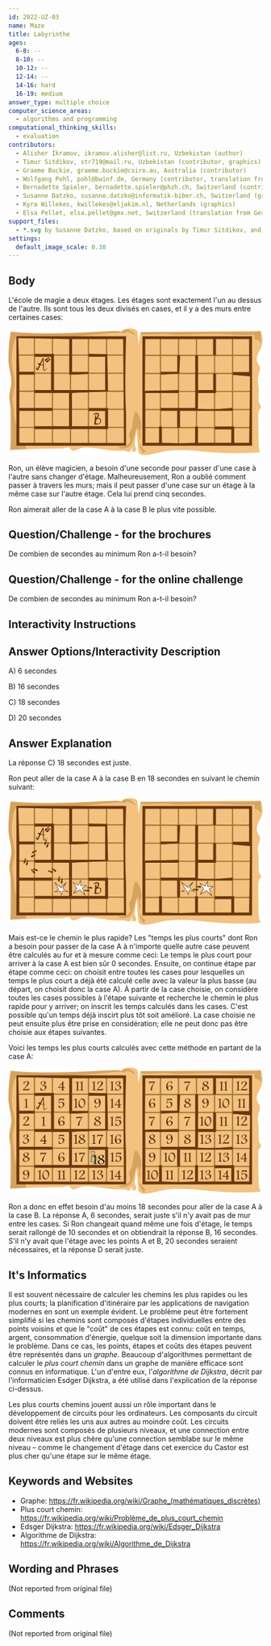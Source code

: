 ```yaml
---
id: 2022-UZ-03
name: Maze
title: Labyrinthe
ages:
  6-8: --
  8-10: --
  10-12: --
  12-14: --
  14-16: hard
  16-19: medium
answer_type: multiple choice
computer_science_areas:
  - algorithms and programming
computational_thinking_skills:
  - evaluation
contributors:
  - Alisher Ikramov, ikramov.alisher@list.ru, Uzbekistan (author)
  - Timur Sitdikov, str719@mail.ru, Uzbekistan (contributor, graphics)
  - Graeme Buckie, graeme.buckie@csiro.au, Australia (contributor)
  - Wolfgang Pohl, pohl@bwinf.de, Germany (contributor, translation from English into German)
  - Bernadette Spieler, bernadette.spieler@phzh.ch, Switzerland (contributor)
  - Susanne Datzko, susanne.datzko@informatik-biber.ch, Switzerland (graphics)
  - Kyra Willekes, kwillekes@eljakim.nl, Netherlands (graphics)
  - Elsa Pellet, elsa.pellet@gmx.net, Switzerland (translation from German into French)
support_files:
  - *.svg by Susanne Datzko, based on originals by Timur Sitdikov, and by Kyra Willekes
settings:
  default_image_scale: 0.38
---
```


[exp]: graphics/2022-UZ-03-explanation-compatible.svg "Explication"
[tsk]: graphics/2022-UZ-03-taskbody.svg "Etages de l'école de magie"
[sol]: graphics/2022-UZ-03-solution.svg "Etages avec chemin"

## Body

L'école de magie a deux étages. Les étages sont exactement l'un au dessus de l'autre. Ils sont tous les deux divisés en cases, et il y a des murs entre certaines cases:

![tsk]

Ron, un élève magicien, a besoin d'une seconde pour passer d'une case à l'autre sans changer d'étage. Malheureusement, Ron a oublié comment passer à travers les murs; mais il peut passer d'une case sur un étage à la même case sur l'autre étage. Cela lui prend cinq secondes.

Ron aimerait aller de la case A à la case B le plus vite possible.


## Question/Challenge - for the brochures

De combien de secondes au minimum Ron a-t-il besoin?

## Question/Challenge - for the online challenge

De combien de secondes au minimum Ron a-t-il besoin?


## Interactivity Instructions

<!-- empty -->

## Answer Options/Interactivity Description

A) 6 secondes

B) 16 secondes

C) 18 secondes

D) 20 secondes


## Answer Explanation

La réponse C) 18 secondes est juste.

Ron peut aller de la case A à la case B en 18 secondes en suivant le chemin suivant:



![sol]

Mais est-ce le chemin le plus rapide? Les "temps les plus courts" dont Ron a besoin pour passer de la case A à n'importe quelle autre case peuvent être calculés au fur et à mesure comme ceci:
Le temps le plus court pour arriver à la case A est bien sûr 0 secondes. Ensuite, on continue étape par étape comme ceci: on choisit entre toutes les cases pour lesquelles un temps le plus court a déjà été calculé celle avec la valeur la plus basse (au départ, on choisit donc la case A). À partir de la case choisie, on considère toutes les cases possibles à l'étape suivante et recherche le chemin le plus rapide pour y arriver; on inscrit les temps calculés dans les cases. C'est possible qu'un temps déjà inscirt plus tôt soit amélioré. La case choisie ne peut ensuite plus être prise en considération; elle ne peut donc pas être choisie aux étapes suivantes.

Voici les temps les plus courts calculés avec cette méthode en partant de la case A:

![exp]

Ron a donc en effet besoin d'au moins 18 secondes pour aller de la case A à la case B. La réponse A, 6 secondes, serait juste s'il n'y avait pas de mur entre les cases. Si Ron changeait quand même une fois d'étage, le temps serait rallongé de 10 secondes et on obtiendrait la réponse B, 16 secondes. S'il n'y avait que l'étage avec les points A et B, 20 secondes seraient nécessaires, et la réponse D serait juste.


## It's Informatics

Il est souvent nécessaire de calculer les chemins les plus rapides ou les plus courts; la planification d'itinéraire par les applications de navigation modernes en sont un exemple évident. Le problème peut être fortement simplifié si les chemins sont composés d'étapes individuelles entre des points voisins et que le "coût" de ces étapes est connu: coût en temps, argent, consommation d'énergie, quelque soit la dimension importante dans le problème. Dans ce cas, les points, étapes et coûts des étapes peuvent être représentés dans un _graphe_. Beaucoup d'algorithmes permettant de calculer le _plus court chemin_ dans un graphe de manière efficace sont connus en informatique. L'un d'entre eux, l'_algorithme de Dijkstra_, décrit par l'informaticien Esdger Dijkstra, a été utilisé dans l'explication de la réponse ci-dessus.

Les plus courts chemins jouent aussi un rôle important dans le développement de circuits pour les ordinateurs. Les composants du circuit doivent être reliés les uns aux autres au moindre coût. Les circuits modernes sont composés de plusieurs niveaux, et une connection entre deux niveaux est plus chère qu'une connection semblabe sur le même niveau – comme le changement d'étage dans cet exercice du Castor est plus cher qu'une étape sur le même étage.


## Keywords and Websites

 - Graphe: https://fr.wikipedia.org/wiki/Graphe_(mathématiques_discrètes)
 - Plus court chemin: https://fr.wikipedia.org/wiki/Problème_de_plus_court_chemin
 - Edsger Dijkstra: https://fr.wikipedia.org/wiki/Edsger_Dijkstra
 - Algorithme de Dijkstra: https://fr.wikipedia.org/wiki/Algorithme_de_Dijkstra


## Wording and Phrases

(Not reported from original file)


## Comments

(Not reported from original file)

